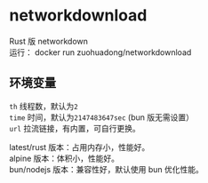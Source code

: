 # networkdownload

Rust 版 networkdown    
运行： docker run zuohuadong/networkdownload    

## 环境变量
`th` 线程数，默认为`2`    
`time` 时间，默认为`2147483647sec`  (bun 版无需设置）    
`url` 拉流链接，有内置，可自行更换。





latest/rust 版本：占用内存小，性能好。    
alpine 版本：体积小，性能好。    
bun/nodejs 版本：兼容性好，默认使用 bun 优化性能。
 
